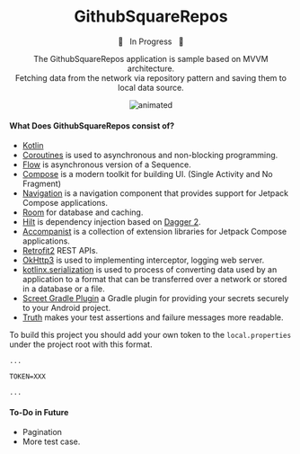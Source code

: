 **<h1 align="center"> GithubSquareRepos </h1>**

<p align="center"> 🚧  &nbsp;  In Progress &nbsp;  🚧 </p>

<p align="center">The GithubSquareRepos application is sample based on MVVM architecture.</br>
Fetching data from the network via repository pattern and saving them to local data source.</p>

<p align="center">
  <img src="https://media.giphy.com/media/bPTWd0sRms9sf2pwTP/giphy.gif" alt="animated" />
</p>

#### What Does GithubSquareRepos consist of?

- [Kotlin](https://kotlinlang.org/) 
- [Coroutines](https://github.com/Kotlin/kotlinx.coroutines) is used to asynchronous and non-blocking programming. 
- [Flow](https://kotlinlang.org/docs/flow.html) is asynchronous version of a Sequence.
- [Compose](https://developer.android.com/jetpack/compose) is a modern toolkit for building UI. (Single Activity and No Fragment)
- [Navigation](https://developer.android.com/jetpack/compose/navigation) is a navigation component that provides support for Jetpack Compose applications.
- [Room](https://developer.android.com/training/data-storage/room) for database and caching.
- [Hilt](https://dagger.dev/hilt/) is dependency injection based on [Dagger 2](https://developer.android.com/training/dependency-injection/dagger-android).
- [Accompanist](https://github.com/google/accompanist) is a collection of extension libraries for Jetpack Compose applications.
- [Retrofit2](https://github.com/square/retrofit) REST APIs.
- [OkHttp3](https://github.com/square/okhttp) is used to implementing interceptor, logging web server.
- [kotlinx.serialization](https://kotlinlang.org/docs/serialization.html) is used to process of converting data used by an application to a format that can be transferred over a network or stored in a database or a file.
- [Screet Gradle Plugin](https://github.com/google/secrets-gradle-plugin) a Gradle plugin for providing your secrets securely to your Android project.
- [Truth](https://github.com/google/truth) makes your test assertions and failure messages more readable.

To build this project you should add your own token to the ```local.properties``` under the project root with this format. 

``` 
...

TOKEN=XXX

...
```

#### To-Do in Future 

- Pagination
- More test case.
